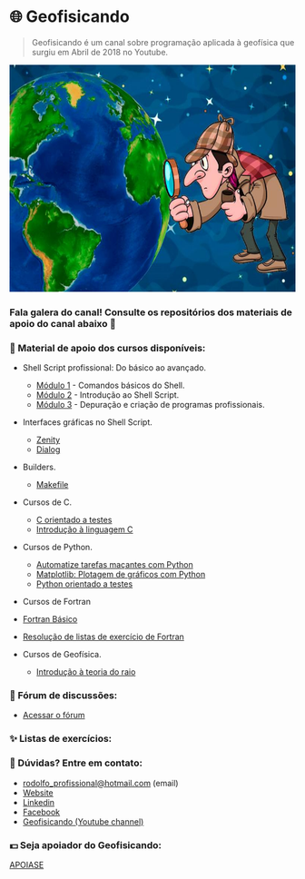 # :globe_with_meridians: Geofisicando 
>Geofisicando é um canal sobre programação aplicada à geofísica que surgiu em Abril de 2018 no Youtube.

<img alt="Gravimetric survey" src="https://github.com/Geofisicando/geofisicando/blob/main/baner.jpg" height=400 width=700>

### Fala galera do canal! Consulte os repositórios dos materiais de apoio do canal abaixo 👋

### 🔭 Material de apoio dos cursos disponíveis:

-  Shell Script profissional: Do básico ao avançado.
   - [Módulo 1](https://github.com/Geofisicando/Curso-Shell-Script-Profissional-mod-1) - Comandos básicos do Shell.
   - [Módulo 2](https://github.com/Geofisicando/Curso-Shell-Script-Profissional-mod-2) - Introdução ao Shell Script.
   - [Módulo 3](https://github.com/Geofisicando/Curso-Shell-Script-Profissional-mod-3) - Depuração e criação de programas profissionais.

- Interfaces gráficas no Shell Script.
   - [Zenity](https://github.com/Geofisicando/Curso-Zenity)
   - [Dialog](https://github.com/Geofisicando/curso-Dialog)
 
 - Builders.
   - [Makefile](https://github.com/Geofisicando/curso-Makefile)
 
 - Cursos de C.
   - [C orientado a testes](https://github.com/Geofisicando/C-orientado-a-testes)
   - [Introdução à linguagem C](https://github.com/Geofisicando/C-basico)
 
 - Cursos de Python.
   - [Automatize tarefas maçantes com Python](https://github.com/Geofisicando/Automatize-tarefas-macantes-com-Python)
   - [Matplotlib: Plotagem de gráficos com Python](https://github.com/Geofisicando/Matplotlib)
   - [Python orientado a testes](https://github.com/Geofisicando/python-orientado-a-testes)
  
  - Cursos de Fortran
   - [Fortran Básico](https://github.com/Geofisicando/Fortran-basico)
   - [Resolução de listas de exercício de Fortran](https://github.com/Geofisicando/Fortran_Listas)
  
  - Cursos de Geofísica.
    - [Introdução à teoria do raio](https://github.com/Geofisicando/introducao-teoria-raio)

### 💬 Fórum de discussões:

- [Acessar o fórum](https://github.com/Geofisicando/geofisicando/discussions/1)

### ✨ Listas de exercícios:


### 🤔 Dúvidas? Entre em contato:

 - rodolfo_profissional@hotmail.com (email)
- [Website](https://dirack.github.io)
- [Linkedin](https://www.linkedin.com/in/rodolfodirack/)
- [Facebook](https://www.facebook.com/rodolfo.neves.925)
- [Geofisicando (Youtube channel)](https://www.youtube.com/channel/UCi5XD5PCQtPrIRD0H_GJvag)

### :dollar: Seja apoiador do Geofisicando:

[APOIASE](https://apoia.se/geofisicando)
